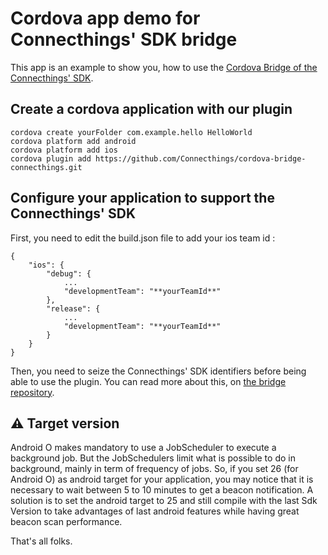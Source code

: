 # Cordova app demo for Connecthings' SDK bridge

This app is an example to show you, how to use the [Cordova Bridge of the Connecthings' SDK](https://github.com/Connecthings/cordova-bridge-connecthings).

## Create a cordova application with our plugin 

```
cordova create yourFolder com.example.hello HelloWorld
cordova platform add android 
cordova platform add ios
cordova plugin add https://github.com/Connecthings/cordova-bridge-connecthings.git
```

## Configure your application to support the Connecthings' SDK

First, you need to edit the build.json file to add your ios team id :

```
{
	"ios": {
		"debug": {
			...
			"developmentTeam": "**yourTeamId**"
		},
		"release": {
			...
			"developmentTeam": "**yourTeamId**"
		}
	}
}
```

Then, you need to seize the Connecthings' SDK identifiers before being able to use the plugin. You can read more about this, on [the bridge repository](https://github.com/Connecthings/cordova-bridge-connecthings#initialization). 
## :warning: Target version 

Android O makes mandatory to use a JobScheduler to execute a background job. But the JobSchedulers limit what is possible to do in background, mainly in term of frequency of jobs.
So, if you set 26 (for Android O) as android target for your application, you may notice that it is necessary to wait between 5 to 10 minutes to get a beacon notification.
A solution is to set the android target to 25 and still compile with the last Sdk Version to take advantages of last android features while having great beacon scan performance. 

That's all folks.
